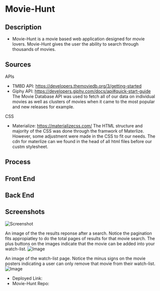 # Movie-Hunt
## Description 
- Movie-Hunt is a movie based web application designed for movie lovers. Movie-Hunt gives the user the ability to search through thousands of movies. 
## Sources
 APIs
- TMBD API: https://developers.themoviedb.org/3/getting-started
- Giphy API: https://developers.giphy.com/docs/api#quick-start-guide
The Movie Database API was used to fetch all of our data on individual movies as well as clusters of movies when it came to the most popular and new releases for example. 

 CSS
- Materialize: https://materializecss.com/
The HTML structure and majority of the CSS was done through the framwork of Materlize. However, some adjustment were made in the CSS to fit our needs. The cdn for materlize can we found in the head of all html files before our custm stylesheet. 
## Process

## Front End 

## Back End 

## Screenshots

![Screenshot](Screenshot-home.jpg)

An image of the the results reponse after a search. Notice the pagination fits appropiatley to do the total pages of results for that movie search. The plus buttons on the images indicate that the movie can be added into your watch-list. 
![Image](../assets/Screenshot-searches.jpg)

An image of the watch-list page. Notice the minus signs on the movie posters indicating a user can only remove that movie from their watch-list. 
![Image](./assets/Screenshot-watchlist.jpg)

- Deployed Link: 
- Movie-Hunt Repo: 




